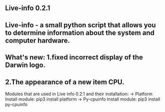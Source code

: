 **Live-info 0.2.1**
-------------------------------------------------------------
Live-info - a small python script that allows you to determine 
information about the system and computer hardware.
--------------------------------------------------------------
What's new:
1.fixed incorrect display of the Darwin logo.
-
2.The appearance of a new item CPU.
---------------------------------------------------------------
Modules that are used in Live info 0.2.1 and their installation:
-> Platform
Install module:
pip3 install platform
-> Py-cpuinfo
Install module:
pip3 install py-cpuinfo
